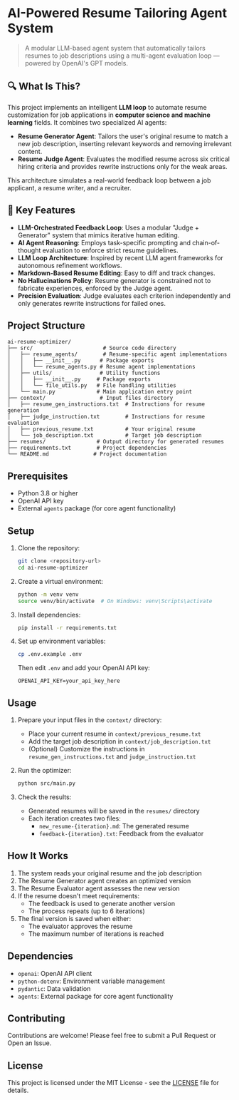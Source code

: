 # AI-Powered Resume Tailoring Agent System

> A modular LLM-based agent system that automatically tailors resumes to job descriptions using a multi-agent evaluation loop — powered by OpenAI's GPT models.



## 🔍 What Is This?

This project implements an intelligent **LLM loop** to automate resume customization for job applications in **computer science and machine learning** fields. It combines two specialized AI agents:

- **Resume Generator Agent**: Tailors the user's original resume to match a new job description, inserting relevant keywords and removing irrelevant content.
- **Resume Judge Agent**: Evaluates the modified resume across six critical hiring criteria and provides rewrite instructions only for the weak areas.

This architecture simulates a real-world feedback loop between a job applicant, a resume writer, and a recruiter.



## 🚀 Key Features

- **LLM-Orchestrated Feedback Loop**: Uses a modular "Judge + Generator" system that mimics iterative human editing.
- **AI Agent Reasoning**: Employs task-specific prompting and chain-of-thought evaluation to enforce strict resume guidelines.
- **LLM Loop Architecture**: Inspired by recent LLM agent frameworks for autonomous refinement workflows.
- **Markdown-Based Resume Editing**: Easy to diff and track changes.
- **No Hallucinations Policy**: Resume generator is constrained not to fabricate experiences, enforced by the Judge agent.
- **Precision Evaluation**: Judge evaluates each criterion independently and only generates rewrite instructions for failed ones.



## Project Structure

```
ai-resume-optimizer/
├── src/                      # Source code directory
│   ├── resume_agents/        # Resume-specific agent implementations
│   │   ├── __init__.py      # Package exports
│   │   └── resume_agents.py # Resume agent implementations
│   ├── utils/               # Utility functions
│   │   ├── __init__.py     # Package exports
│   │   └── file_utils.py   # File handling utilities
│   └── main.py             # Main application entry point
├── context/                 # Input files directory
│   ├── resume_gen_instructions.txt  # Instructions for resume generation
│   ├── judge_instruction.txt        # Instructions for resume evaluation
│   ├── previous_resume.txt          # Your original resume
│   └── job_description.txt          # Target job description
├── resumes/                # Output directory for generated resumes
├── requirements.txt        # Project dependencies
└── README.md              # Project documentation
```

## Prerequisites

- Python 3.8 or higher
- OpenAI API key
- External `agents` package (for core agent functionality)

## Setup

1. Clone the repository:
   ```bash
   git clone <repository-url>
   cd ai-resume-optimizer
   ```

2. Create a virtual environment:
   ```bash
   python -m venv venv
   source venv/bin/activate  # On Windows: venv\Scripts\activate
   ```

3. Install dependencies:
   ```bash
   pip install -r requirements.txt
   ```

4. Set up environment variables:
   ```bash
   cp .env.example .env
   ```
   Then edit `.env` and add your OpenAI API key:
   ```
   OPENAI_API_KEY=your_api_key_here
   ```

## Usage

1. Prepare your input files in the `context/` directory:
   - Place your current resume in `context/previous_resume.txt`
   - Add the target job description in `context/job_description.txt`
   - (Optional) Customize the instructions in `resume_gen_instructions.txt` and `judge_instruction.txt`

2. Run the optimizer:
   ```bash
   python src/main.py
   ```

3. Check the results:
   - Generated resumes will be saved in the `resumes/` directory
   - Each iteration creates two files:
     - `new_resume-{iteration}.md`: The generated resume
     - `feedback-{iteration}.txt`: Feedback from the evaluator

## How It Works

1. The system reads your original resume and the job description
2. The Resume Generator agent creates an optimized version
3. The Resume Evaluator agent assesses the new version
4. If the resume doesn't meet requirements:
   - The feedback is used to generate another version
   - The process repeats (up to 6 iterations)
5. The final version is saved when either:
   - The evaluator approves the resume
   - The maximum number of iterations is reached

## Dependencies

- `openai`: OpenAI API client
- `python-dotenv`: Environment variable management
- `pydantic`: Data validation
- `agents`: External package for core agent functionality

## Contributing

Contributions are welcome! Please feel free to submit a Pull Request or Open an Issue.

## License

This project is licensed under the MIT License - see the [LICENSE](LICENSE) file for details. 
